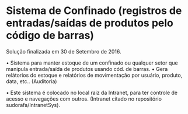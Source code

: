 # Sistema de Confinado (registros de entradas/saídas de produtos pelo código de barras)
Solução finalizada em 30 de Setembro de 2016.

•	Sistema para manter estoque de um confinado ou qualquer setor que manipula entrada/saída de produtos usando cód. de barras.
•	Gera relátorios do estoque e relatórios de movimentação por usuário, produto, data, etc.. (Auditoria)

•	Este sistema é colocado no local raiz da Intranet, para ter controle de acesso e navegações com outros. (Intranet citado no repositório sudorafa/IntranetSys).
